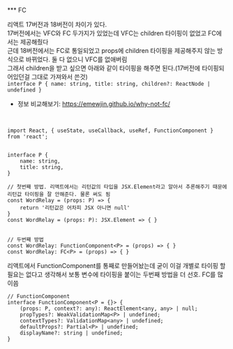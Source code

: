 *** FC

리액트 17버전과 18버전이 차이가 있다.  
17버전에서는 VFC와 FC 두가지가 있었는데 VFC는 children 타이핑이 없었고 FC에서는 제공해줬다  
근데 18버전에서는 FC로 통일되었고 props에 children 타이핑을 제공해주지 않는 방식으로 바뀌었다. 둘 다 없으니 VFC를 없애버림  
그래서 children을 받고 싶으면 아래와 같이 타이핑을 해주면 된다.(17버전에 타이핑되어있던걸 그대로 가져와서 쓴것)  
```interface P { name: string, title: string, children?: ReactNode | undefined }```  
* 정보 비교해보기: https://emewjin.github.io/why-not-fc/


<br>




```
import React, { useState, useCallback, useRef, FunctionComponent } from 'react';


interface P {
    name: string,
    title: string,
}

// 첫번째 방법. 리액트에서는 리턴값의 타입을 JSX.Element라고 알아서 추론해주기 때문에 리턴값 타이핑을 잘 안해준다. 물론 써도 됨
const WordRelay = (props: P) => {
    return '리턴값은 어차피 JSX 아니면 null'
}
const WordRelay = (props: P): JSX.Element => { }	


// 두번째 방법
const WordRelay: FunctionComponent<P> = (props) => { }
const WordRelay: FC<P> = (props) => { }
```

리액트에서 FunctionComponent를 통째로 만들어놨는데 굳이 이걸 개별로 타이핑 할 필요는 없다고 생각해서 보통 변수에 타이핑을 붙이는 두번째 방법을 더 선호. FC를 많이씀
```
// FunctionComponent
interface FunctionComponent<P = {}> {
    (props: P, context?: any): ReactElement<any, any> | null;
    propTypes?: WeakValidationMap<P> | undefined;
    contextTypes?: ValidationMap<any> | undefined;
    defaultProps?: Partial<P> | undefined;
    displayName?: string | undefined;
}
```


